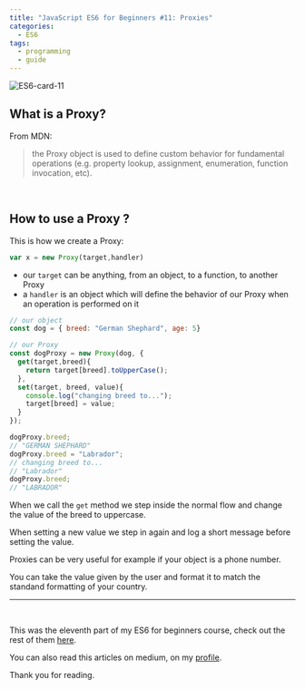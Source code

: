 ```yaml
---
title: "JavaScript ES6 for Beginners #11: Proxies"
categories:
  - ES6
tags:
  - programming
  - guide
---
```


![ES6-card-11](https://albertomontalesi.github.io/assets/images/ES6/ES6-card-11.jpg)


## What is a Proxy?

From MDN:

> the Proxy object is used to define custom behavior for fundamental operations (e.g. property lookup, assignment, enumeration, function invocation, etc).

&nbsp;

## How to use a Proxy ?

This is how we create a Proxy:

``` js
var x = new Proxy(target,handler)
```

- our `target` can be anything, from an object, to a function, to another Proxy
- a `handler` is an object which will define the behavior of our Proxy when an operation is performed on it

``` js
// our object
const dog = { breed: "German Shephard", age: 5}

// our Proxy
const dogProxy = new Proxy(dog, {
  get(target,breed){
    return target[breed].toUpperCase();
  },
  set(target, breed, value){
    console.log("changing breed to...");
    target[breed] = value;
  }
});

dogProxy.breed;
// "GERMAN SHEPHARD"
dogProxy.breed = "Labrador";
// changing breed to... 
// "Labrador"
dogProxy.breed;
// "LABRADOR"
```

When we call the `get` method we step inside the normal flow and change the value of the breed to uppercase.

When setting a new value we step in again and log a short message before setting the value.

Proxies can be very useful for example if your object is a phone number.

You can take the value given by the user and format it to match the standand formatting of your country.


---
&nbsp;

This was the eleventh part of my ES6 for beginners course, check out the rest of them [here](https://albertomontalesi.github.io/courses/es6).

You can also read this articles on medium, on my [profile](https://medium.com/@labby92).

Thank you for reading.